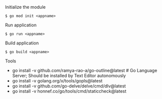 Initialize the module
```console
$ go mod init <appname>
```

Run application
```console
$ go run <appname>
```

Build application
```console
$ go build <appname>
```

Tools
- go install -v github.com/ramya-rao-a/go-outline@latest  # Go Language Server; Should be installed by Text Editor autonomously
- go install -v golang.org/x/tools/gopls@latest
- go install -v github.com/go-delve/delve/cmd/dlv@latest
- go install -v honnef.co/go/tools/cmd/staticcheck@latest